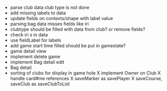 - parse club data club type is not done
- add missing labels to data
- update fields on contexts/shape with  label value
- parsing bag data misses fields like iri 
- clubtype should be filled with data from club? or remove fields? 
- check iri s in data
- use fieldLabel for labels
- add game start time filled should be put in gamestate?  
- game detail view
- implement delete game
- implement Bag detail edit
- Bag detail
- sorting of clubs for display in game hole
X implement Owner on Club
X handle card#me references
X saveMarker as savePlayer
X saveCourse, saveClub as saveClubToList
